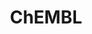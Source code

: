 ---
bigquery: https://console.cloud.google.com/bigquery?p=patents-public-data&d=ebi_chembl&page=dataset
citation: '"The ChEMBL database in 2017." Anna Gaulton, Anne Hersey, Michał Nowotka,
  A Patrícia Bento, Jon Chambers, David Mendez, Prudence Mutowo, Francis Atkinson,
  Louisa J Bellis, Elena Cibrián-Uhalte, Mark Davies, Nathan Dedman, Anneli Karlsson,
  María Paula Magariños, John P Overington, George Papadatos, Ines Smit, Andrew R
  Leach Nucleic acids Research (2017) 45 (Database Issue), D945-D954'
contributors: European Bioinformatics Institute
cost: None
description: ChEMBL Data is a manually curated database of small molecules used in
  drug discovery, including information about existing patented drugs.
documentation: 'schema: https://www.ebi.ac.uk/chembl/db_schema


  '
last_edit: Mon, 04 Apr 2022 19:07:30 GMT
location: https://console.cloud.google.com/marketplace/product/google_patents_public_datasets/chembl
maintained_by: EMBL-EBI, an outstation of European Molecular Biology Laboratory
related_publications: '

  ChEMBL: towards direct deposition of bioassay data.


  Mendez D, Gaulton A, Bento AP, Chambers J, De Veij M, Félix E, Magariños MP, Mosquera
  JF, Mutowo P, Nowotka M, Gordillo-Marañón M, Hunter F, Junco L, Mugumbate G, Rodriguez-Lopez
  M, Atkinson F, Bosc N, Radoux CJ, Segura-Cabrera A, Hersey A, Leach AR.


  — Nucleic Acids Res. 2019; 47(D1):D930-D940. doi: 10.1093/nar/gky1075

  '
schema_fields: '[''doc_type'', ''molfile'', ''mc_tax_id'', ''volume'', ''mol_hrac_id'',
  ''inorganic_flag'', ''species_group_flag'', ''ddd_admr'', ''molecular_species'',
  ''relationship_type'', ''published_type'', ''relation'', ''pathway_id'', ''efo_term'',
  ''db_version'', ''frac_class_id'', ''ro3_pass'', ''source_domain_id'', ''psa'',
  ''src_compound_id'', ''domain_type'', ''who_extra'', ''assay_type'', ''usan_stem_id'',
  ''parent_go_id'', ''molecule_type'', ''activity_id'', ''formulation_id'', ''natural_product'',
  ''comp_go_id'', ''molecular_mechanism'', ''usan_year'', ''hrac_class_id'', ''target_type'',
  ''mesh_id'', ''mc_organism'', ''l2'', ''drugind_id'', ''downgraded'', ''withdrawn_reason'',
  ''cellosaurus_id'', ''cidx'', ''ass_cls_map_id'', ''source'', ''standard_relation'',
  ''indref_id'', ''isoform'', ''assay_organism'', ''mw_monoisotopic'', ''pchembl_value'',
  ''class_level'', ''cell_id'', ''l8'', ''idx'', ''mc_target_type'', ''molsyn_id'',
  ''published_relation'', ''patent_id'', ''data_validity_comment'', ''component_synonym'',
  ''acd_most_apka'', ''assay_category'', ''warning_type'', ''previous_company'', ''caloha_id'',
  ''level1'', ''level4'', ''standard_text_value'', ''assay_param_id'', ''related_tid'',
  ''availability_type'', ''num_lipinski_ro5_violations'', ''site_name'', ''irac_class_id'',
  ''mol_irac_id'', ''confidence'', ''domain_name'', ''tax_id'', ''disease_efficacy'',
  ''level2'', ''alert_name'', ''mw_freebase'', ''full_molformula'', ''alert_id'',
  ''stem'', ''mechanism_comment'', ''parent_molregno'', ''cpd_str_alert_id'', ''rtb'',
  ''assay_cell_type'', ''last_active'', ''tissue_id'', ''level4_description'', ''warning_id'',
  ''standard_value'', ''first_in_class'', ''mutation'', ''publication_number'', ''journal'',
  ''ref_id'', ''cell_source_tax_id'', ''ref_type'', ''usan_stem'', ''met_conversion'',
  ''stat'', ''homologue'', ''assay_source'', ''db_source'', ''normal_range_max'',
  ''published_value'', ''compound_name'', ''site_id'', ''met_id'', ''doi'', ''therapeutic_flag'',
  ''prodrug'', ''molregno'', ''actsm_id'', ''res_stem_id'', ''cell_description'',
  ''description'', ''targcomp_id'', ''rgid'', ''ad_type'', ''withdrawn_year'', ''first_approval'',
  ''ddd_id'', ''acd_most_bpka'', ''irac_code'', ''co_stem_id'', ''end_position'',
  ''assay_class_id'', ''indication_class'', ''type'', ''curated_by'', ''warning_year'',
  ''canonical_smiles'', ''standard_inchi'', ''doc_id'', ''ref_url'', ''src_short_name'',
  ''level2_description'', ''active_molregno'', ''accession'', ''withdrawn_country'',
  ''l6'', ''assay_id'', ''mesh_heading'', ''trade_name'', ''ap_id'', ''level1_description'',
  ''major_class'', ''parent_type'', ''last_page'', ''ingredient'', ''withdrawn_class'',
  ''l3'', ''efo_id'', ''drug_record_id'', ''approval_date'', ''cell_name'', ''patent_no'',
  ''direct_interaction'', ''year'', ''hba_lipinski'', ''clo_id'', ''num_alerts'',
  ''standard_flag'', ''warnref_id'', ''lle'', ''abstract'', ''le'', ''tbl'', ''mec_id'',
  ''hrac_code'', ''l4'', ''variant_id'', ''aromatic_rings'', ''name'', ''applicant_full_name'',
  ''l7'', ''comp_class_id'', ''chirality'', ''start_position'', ''sei'', ''src_assay_id'',
  ''oc_id'', ''issue'', ''route'', ''first_page'', ''subgroup'', ''toid'', ''status'',
  ''cx_logd'', ''standard_upper_value'', ''met_comment'', ''assay_tissue'', ''target_desc'',
  ''metref_id'', ''site_residues'', ''text_value'', ''standard_type'', ''tid_fixed'',
  ''synonyms'', ''uberon_id'', ''go_id'', ''level3'', ''protclasssyn_id'', ''standard_units'',
  ''set_name'', ''smarts'', ''result_flag'', ''polymer_flag'', ''activity_count'',
  ''mecref_id'', ''metabolite_record_id'', ''updated_on'', ''predbind_id'', ''helm_notation'',
  ''protein_class_id'', ''hbd'', ''nda_type'', ''patent_expire_date'', ''stem_class'',
  ''value'', ''max_phase'', ''authors'', ''assay_strain'', ''ridx'', ''creation_date'',
  ''patent_use_code'', ''l5'', ''entity_type'', ''topical'', ''component_id'', ''ddd_units'',
  ''biocomp_id'', ''compd_id'', ''parameter_type'', ''assay_desc'', ''warning_class'',
  ''aspect'', ''delist_flag'', ''uo_units'', ''level3_description'', ''active_ingredient'',
  ''usan_substem'', ''mol_frac_id'', ''standard_inchi_key'', ''ddd_value'', ''label'',
  ''relationship'', ''enzyme_tid'', ''organism'', ''target_mapping'', ''component_type'',
  ''normal_range_min'', ''std_act_id'', ''assay_subcellular_fraction'', ''heavy_atoms'',
  ''warning_description'', ''upper_value'', ''orig_description'', ''chembl_id'', ''cx_logp'',
  ''src_id'', ''published_units'', ''activity_comment'', ''protein_class_desc'', ''warning_country'',
  ''src_description'', ''usan_stem_definition'', ''alogp'', ''alert_set_id'', ''structure_type'',
  ''cx_most_bpka'', ''comments'', ''as_id'', ''parameter_value'', ''compound_key'',
  ''cl_lincs_id'', ''dosage_form'', ''mechanism_of_action'', ''bao_id'', ''log_id'',
  ''domain_description'', ''atc_code'', ''tid'', ''hbd_lipinski'', ''mc_target_name'',
  ''drug_product_flag'', ''syn_type'', ''selectivity_comment'', ''mc_target_accession'',
  ''relationship_desc'', ''l1'', ''sequence'', ''version'', ''product_id'', ''entity_id'',
  ''acd_logd'', ''num_ro5_violations'', ''targrel_id'', ''prediction_method'', ''submission_date'',
  ''strength'', ''ddd_comment'', ''bao_endpoint'', ''full_mwt'', ''parent_id'', ''level5'',
  ''research_stem'', ''sequence_md5sum'', ''pathway_key'', ''potential_duplicate'',
  ''units'', ''short_name'', ''black_box_warning'', ''chebi_par_id'', ''dosed_ingredient'',
  ''enzyme_name'', ''qudt_units'', ''compsyn_id'', ''cell_source_organism'', ''frac_code'',
  ''confidence_score'', ''updated_by'', ''max_phase_for_ind'', ''hba'', ''assay_tax_id'',
  ''pubmed_id'', ''innovator_company'', ''cell_ontology_id'', ''bei'', ''aidx'', ''bao_format'',
  ''cx_most_apka'', ''binding_site_comment'', ''substrate_record_id'', ''oral'', ''who_name'',
  ''assay_test_type'', ''acd_logp'', ''path'', ''mol_atc_id'', ''sitecomp_id'', ''company'',
  ''qed_weighted'', ''protein_class_synonym'', ''title'', ''parenteral'', ''prod_pat_id'',
  ''country'', ''bto_id'', ''cell_source_tissue'', ''action_type'', ''record_id'',
  ''smid'', ''job_id'', ''domain_id'', ''priority'', ''pref_name'', ''curation_comment'',
  ''class_type'', ''withdrawn_flag'', ''annotation'', ''drug_substance_flag'', ''definition'']'
shortname: chembl
tags:
- biotechnology
- health
- chemical
- bioinformatics
- medical
terms_of_use: CC BY-SA 3.0
title: ChEMBL
uuid: e232a192-965c-4ec9-904c-155b6dfe56c5
---